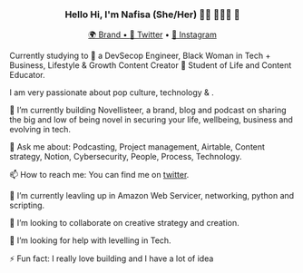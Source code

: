 <h3 align="center"> Hello Hi, I'm Nafisa (She/Her) 👋🏾 👩🏾‍💻 👋 </h3>

<p align="center">
  <a href="https://novellisteer.com">🌍 Brand • 
  <a href="https://twitter.com/novellisteer">📱 Twitter</a> • 
  <a href="https://instagram.com/c/novellisteer">📼 Instagram</a>
</p>

Currently studying to 🐝 a DevSecop Engineer, Black Woman in Tech + Business, Lifestyle & Growth Content Creator 💛 Student of Life and Content Educator. 

I am very passionate about pop culture, technology & .


🔭 I’m currently building Novellisteer, a brand, blog and podcast on sharing the big and low of being novel in securing your life, wellbeing, business and evolving in tech.

💬 Ask me about: Podcasting, Project management, Airtable, Content strategy, Notion, Cybersecurity, People, Process, Technology.

📫 How to reach me: You can find me on [twitter](https://twitter.com/novelllisteer). 

🌱 I’m currently leavling up in Amazon Web Servicer, networking, python and scripting.

👯 I’m looking to collaborate on creative strategy and  creation. 

🤔 I’m looking for help with levelling in Tech.

⚡ Fun fact: I really love building and I have a lot of idea 

<!--
**anafisad/anafisad** is a ✨ _special_ ✨ repository because its `README.md` (this file) appears on your GitHub profile.

⚡️ What I do:

- 🔭 I’m currently working on ...
- 🌱 I’m currently learning ...
- 👯 I’m looking to collaborate on ...
- 🤔 I’m looking for help with ...
- 💬 Ask me about ...
- 📫 How to reach me: ...
- 😄 Pronouns: ...
- ⚡ Fun fact: ...

- 💬 Ask me about ...
- 📫 How to reach me: ...
- 😄 Pronouns: ...
- ⚡ Fun fact: ...
